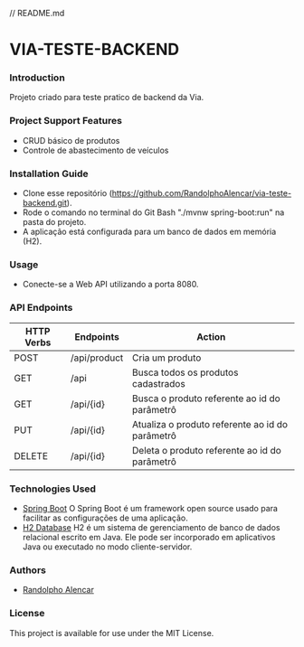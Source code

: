 // README.md
# VIA-TESTE-BACKEND

### Introduction
Projeto criado para teste pratico de backend da Via.


### Project Support Features
* CRUD básico de produtos 
* Controle de abastecimento de veículos


### Installation Guide
* Clone esse repositório (https://github.com/RandolphoAlencar/via-teste-backend.git).
* Rode o comando no terminal do Git Bash  "./mvnw spring-boot:run" na pasta do projeto.
* A aplicação está configurada para um banco de dados em memória (H2).

### Usage

* Conecte-se a Web API utilizando a porta 8080.



### API Endpoints
| HTTP Verbs | Endpoints | Action |
| --- 	| --- | --- |
| POST | /api/product | Cria um produto |
| GET | /api | Busca todos os produtos cadastrados |
| GET | /api/{id} | Busca o produto referente ao id do parâmetrô |
| PUT | /api/{id} | Atualiza o produto referente ao id do parâmetrô |
| DELETE | /api/{id} | Deleta o produto referente ao id do parâmetrô |



### Technologies Used
* [Spring Boot](https://spring.io) O Spring Boot é um framework open source usado para facilitar as configurações de uma aplicação. 
* [H2 Database](https://www.h2database.com/html/main.html) H2 é um sistema de gerenciamento de banco de dados relacional escrito em Java. Ele pode ser incorporado em aplicativos Java ou executado no modo cliente-servidor.

### Authors
* [Randolpho Alencar](https://github.com/RandolphoAlencar)


### License
This project is available for use under the MIT License.
